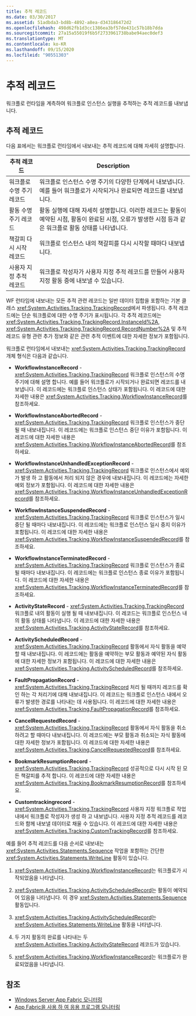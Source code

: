 ```yaml
---
title: 추적 레코드
ms.date: 03/30/2017
ms.assetid: 51adbda3-bd8b-4892-a8ea-d343186472d2
ms.openlocfilehash: 498d62fb1d3cc1386ea3bf57de431c57b18b7dda
ms.sourcegitcommit: 27a15a55019f6b5f2733961738babe94aec0def3
ms.translationtype: MT
ms.contentlocale: ko-KR
ms.lasthandoff: 09/15/2020
ms.locfileid: "90551303"
---
```

# <a name="tracking-records"></a>추적 레코드
워크플로 런타임을 계측하여 워크플로 인스턴스 실행을 추적하는 추적 레코드를 내보냅니다.  
  
## <a name="tracking-records"></a>추적 레코드  
 다음 표에서는 워크플로 런타임에서 내보내는 추적 레코드에 대해 자세히 설명합니다.  
  
|추적 레코드|Description|  
|---------------------|-----------------|  
|워크플로 수명 주기 레코드|워크플로 인스턴스 수명 주기의 다양한 단계에서 내보냅니다. 예를 들어 워크플로가 시작되거나 완료되면 레코드를 내보냅니다.|  
|활동 수명 주기 레코드|활동 실행에 대해 자세히 설명합니다. 이러한 레코드는 활동이 예약된 시점, 활동이 완료된 시점, 오류가 발생한 시점 등과 같은 워크플로 활동 상태를 나타냅니다.|  
|책갈피 다시 시작 레코드|워크플로 인스턴스 내의 책갈피를 다시 시작할 때마다 내보냅니다.|  
|사용자 지정 추적 레코드|워크플로 작성자가 사용자 지정 추적 레코드를 만들어 사용자 지정 활동 중에 내보낼 수 있습니다.|  
  
 WF 런타임에 내보내는 모든 추적 관련 레코드는 일반 데이터 집합을 포함하는 기본 클래스 <xref:System.Activities.Tracking.TrackingRecord>에서 파생됩니다. 추적 레코드에는 단순 워크플로에 대한 수명 주기가 표시됩니다. 각 추적 레코드에는 <xref:System.Activities.Tracking.TrackingRecord.InstanceId%2A>, <xref:System.Activities.Tracking.TrackingRecord.RecordNumber%2A> 및 추적 레코드 유형 관련 추가 정보와 같은 관련 추적 이벤트에 대한 자세한 정보가 포함됩니다.  
  
 워크플로 런타임에서 내보내는 <xref:System.Activities.Tracking.TrackingRecord> 개체 형식은 다음과 같습니다.  
  
- **WorkflowInstanceRecord** - <xref:System.Activities.Tracking.TrackingRecord> 워크플로 인스턴스의 수명 주기에 대해 설명 합니다. 예를 들어 워크플로가 시작되거나 완료되면 레코드를 내보냅니다. 이 레코드에는 워크플로 인스턴스 상태가 포함됩니다. 이 레코드에 대한 자세한 내용은 <xref:System.Activities.Tracking.WorkflowInstanceRecord>를 참조하세요.  
  
- **WorkflowInstanceAbortedRecord** - <xref:System.Activities.Tracking.TrackingRecord> 워크플로 인스턴스가 중단 될 때 내보내집니다. 이 레코드에는 워크플로 인스턴스 중단 이유가 포함됩니다. 이 레코드에 대한 자세한 내용은 <xref:System.Activities.Tracking.WorkflowInstanceAbortedRecord>를 참조하세요.  
  
- **WorkflowInstanceUnhandledExceptionRecord** - <xref:System.Activities.Tracking.TrackingRecord> 워크플로 인스턴스에서 예외가 발생 하 고 활동에서 처리 되지 않은 경우에 내보내집니다. 이 레코드에는 자세한 예외 정보가 포함됩니다. 이 레코드에 대한 자세한 내용은 <xref:System.Activities.Tracking.WorkflowInstanceUnhandledExceptionRecord>를 참조하세요.  
  
- **WorkflowInstanceSuspendedRecord** - <xref:System.Activities.Tracking.TrackingRecord> 워크플로 인스턴스가 일시 중단 될 때마다 내보내집니다. 이 레코드에는 워크플로 인스턴스 일시 중지 이유가 포함됩니다. 이 레코드에 대한 자세한 내용은 <xref:System.Activities.Tracking.WorkflowInstanceSuspendedRecord>를 참조하세요.  
  
- **WorkflowInstanceTerminatedRecord** - <xref:System.Activities.Tracking.TrackingRecord> 워크플로 인스턴스가 종료 될 때마다 내보내집니다. 이 레코드에는 워크플로 인스턴스 종료 이유가 포함됩니다. 이 레코드에 대한 자세한 내용은 <xref:System.Activities.Tracking.WorkflowInstanceTerminatedRecord>를 참조하세요.  
  
- **ActivityStateRecord** - <xref:System.Activities.Tracking.TrackingRecord> 워크플로 내의 활동이 실행 될 때 내보내집니다. 이 레코드는 워크플로 인스턴스 내의 활동 상태를 나타냅니다. 이 레코드에 대한 자세한 내용은 <xref:System.Activities.Tracking.ActivityStateRecord>를 참조하세요.  
  
- **ActivityScheduledRecord** - <xref:System.Activities.Tracking.TrackingRecord> 활동에서 자식 활동을 예약할 때 내보내집니다. 이 레코드에는 활동을 예약하는 부모 활동과 예약된 자식 활동에 대한 자세한 정보가 포함됩니다. 이 레코드에 대한 자세한 내용은 <xref:System.Activities.Tracking.ActivityScheduledRecord>를 참조하세요.  
  
- **FaultPropagationRecord** - <xref:System.Activities.Tracking.TrackingRecord> 처리 될 때까지 레코드를 확인 하는 각 처리기에 대해 내보내집니다. 이 레코드는 워크플로 인스턴스 내에서 오류가 발생한 경로를 나타내는 데 사용됩니다. 이 레코드에 대한 자세한 내용은 <xref:System.Activities.Tracking.FaultPropagationRecord>를 참조하세요.  
  
- **CancelRequestedRecord** - <xref:System.Activities.Tracking.TrackingRecord> 활동에서 자식 활동을 취소 하려고 할 때마다 내보내집니다. 이 레코드에는 부모 활동과 취소되는 자식 활동에 대한 자세한 정보가 포함됩니다. 이 레코드에 대한 자세한 내용은 <xref:System.Activities.Tracking.CancelRequestedRecord>를 참조하세요.  
  
- **BookmarkResumptionRecord** - <xref:System.Activities.Tracking.TrackingRecord> 성공적으로 다시 시작 된 모든 책갈피를 추적 합니다. 이 레코드에 대한 자세한 내용은 <xref:System.Activities.Tracking.BookmarkResumptionRecord>를 참조하세요.  
  
- **Customtrackingrecord** - <xref:System.Activities.Tracking.TrackingRecord> 사용자 지정 워크플로 작업 내에서 워크플로 작성자가 생성 하 고 내보냅니다. 사용자 지정 추적 레코드를 레코드와 함께 내보낼 데이터로 채울 수 있습니다. 이 레코드에 대한 자세한 내용은 <xref:System.Activities.Tracking.CustomTrackingRecord>를 참조하세요.  
  
 예를 들어 추적 레코드를 다음 순서로 내보내는 <xref:System.Activities.Statements.Sequence> 작업을 포함하는 간단한 <xref:System.Activities.Statements.WriteLine> 활동이 있습니다.  
  
1. <xref:System.Activities.Tracking.WorkflowInstanceRecord>는 워크플로가 시작되었음을 나타냅니다.  
  
2. <xref:System.Activities.Tracking.ActivityScheduledRecord>는 활동이 예약되어 있음을 나타냅니다. 이 경우 <xref:System.Activities.Statements.Sequence> 활동입니다.  
  
3. <xref:System.Activities.Tracking.ActivityScheduledRecord>는 <xref:System.Activities.Statements.WriteLine> 활동을 나타냅니다.  
  
4. 두 가지 활동의 완료를 나타내는 두 <xref:System.Activities.Tracking.ActivityStateRecord> 레코드가 있습니다.  
  
5. <xref:System.Activities.Tracking.WorkflowInstanceRecord>는 워크플로가 완료되었음을 나타냅니다.  
  
## <a name="see-also"></a>참조

- [Windows Server App Fabric 모니터링](/previous-versions/appfabric/ee677251(v=azure.10))
- [App Fabric을 사용 하 여 응용 프로그램 모니터링](/previous-versions/appfabric/ee677276(v=azure.10))

